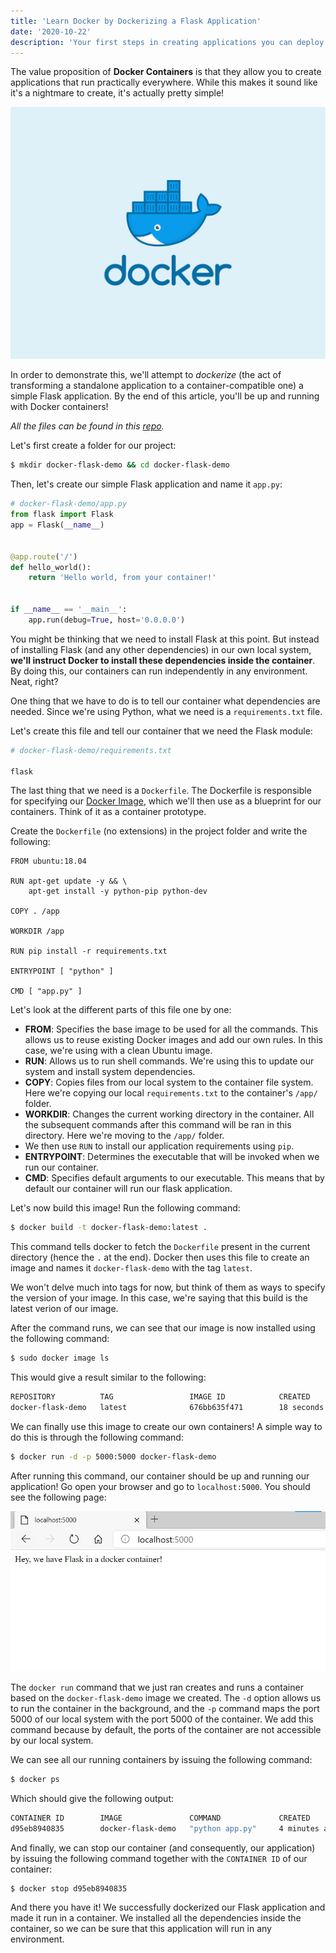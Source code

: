 ```yaml
---
title: 'Learn Docker by Dockerizing a Flask Application'
date: '2020-10-22'
description: 'Your first steps in creating applications you can deploy anywhere.'
---
```


The value proposition of **Docker Containers** is that they allow you to create applications that run practically everywhere. While this makes it sound like it's a nightmare to create, it's actually pretty simple!

![Docker](docker.png)

In order to demonstrate this, we'll attempt to *dockerize* (the act of transforming a standalone application to a container-compatible one) a simple Flask application. By the end of this article, you'll be up and running with Docker containers!

*All the files can be found in this [repo](https://github.com/adrianmarkperea/docker-flask-demo).*

Let's first create a folder for our project:

```bash
$ mkdir docker-flask-demo && cd docker-flask-demo
```

Then, let's create our simple Flask application and name it `app.py`:

```python
# docker-flask-demo/app.py
from flask import Flask
app = Flask(__name__)


@app.route('/')
def hello_world():
    return 'Hello world, from your container!'


if __name__ == '__main__':
    app.run(debug=True, host='0.0.0.0')
```

You might be thinking that we need to install Flask at this point. But instead of installing Flask (and any other dependencies) in our own local system, **we'll instruct Docker to install these dependencies inside the container**. By doing this, our containers can run independently in any environment. Neat, right?

One thing that we have to do is to tell our container what dependencies are needed. Since we're using Python, what we need is a `requirements.txt` file. 

Let's create this file and tell our container that we need the Flask module:

```python
# docker-flask-demo/requirements.txt

flask
```

The last thing that we need is a `Dockerfile`. The Dockerfile is responsible for  specifying our [Docker Image](https://docs.docker.com/engine/reference/commandline/images/), which we'll then use as a blueprint for our containers. Think of it as a container prototype.

Create the `Dockerfile` (no extensions) in the project folder and write the following:

```docker
FROM ubuntu:18.04

RUN apt-get update -y && \
    apt-get install -y python-pip python-dev

COPY . /app

WORKDIR /app

RUN pip install -r requirements.txt

ENTRYPOINT [ "python" ]

CMD [ "app.py" ]
```

Let's look at the different parts of this file one by one:

+ **FROM**: Specifies the base image to be used for all the commands. This allows us to reuse existing Docker images and add our own rules. In this case, we're using with a clean Ubuntu image.
+ **RUN**: Allows us to run shell commands. We're using this to update our system and install system dependencies.
+ **COPY**: Copies files from our local system to the container file system. Here we're copying our local `requirements.txt` to the container's `/app/` folder.
+ **WORKDIR**: Changes the current working directory in the container. All the subsequent commands after this command will be ran in this directory. Here we're moving to the `/app/` folder.
+ We then use `RUN` to install our application requirements using `pip`.
+ **ENTRYPOINT**: Determines the executable that will be invoked when we run our container.
+ **CMD**: Specifies default arguments to our executable. This means that by default our container will run our flask application.

Let's now build this image! Run the following command:

```bash
$ docker build -t docker-flask-demo:latest .
```

This command tells docker to fetch the `Dockerfile` present in the current directory (hence the `.` at the end). Docker then uses this file to create an image and names it `docker-flask-demo` with the tag `latest`.

We won't delve much into tags for now, but think of them as ways to specify the version of your image. In this case, we're saying that this build is the latest verion of our image.

After the command runs, we can see that our image is now installed using the following command:

```bash
$ sudo docker image ls
```

This would give a result similar to the following:

```bash
REPOSITORY          TAG                 IMAGE ID            CREATED             SIZE
docker-flask-demo   latest              676bb635f471        18 seconds ago      446MB
```

We can finally use this image to create our own containers! A simple way to do this is through the following command:

```bash
$ docker run -d -p 5000:5000 docker-flask-demo
```

After running this command, our container should be up and running our application! Go open your browser and go to `localhost:5000`. You should see the following page:

![Running in a container](running.jpg)

The `docker run` command that we just ran creates and runs a container based on the `docker-flask-demo` image we created. The `-d` option allows us to run the container in the background, and the `-p` command maps the port 5000 of our local system with the port 5000 of the container. We add this command because by default, the ports of the container are not accessible by our local system.

We can see all our running containers by issuing the following command:

```bash
$ docker ps
```

Which should give the following output:

```bash
CONTAINER ID        IMAGE               COMMAND             CREATED             STATUS              PORTS                    NAMES
d95eb8940835        docker-flask-demo   "python app.py"     4 minutes ago       Up 4 minutes        0.0.0.0:5000->5000/tcp   keen_jackson
```

And finally, we can stop our container (and consequently, our application) by issuing the following command together with the `CONTAINER ID` of our container:

```bash
$ docker stop d95eb8940835
```

And there you have it! We successfully dockerized our Flask application and made it run in a container. We installed all the dependencies inside the container, so we can be sure that this application will run in any environment.
